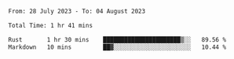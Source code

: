 <!--START_SECTION:waka-->

```txt
From: 28 July 2023 - To: 04 August 2023

Total Time: 1 hr 41 mins

Rust       1 hr 30 mins    ██████████████████████▒░░   89.56 %
Markdown   10 mins         ██▓░░░░░░░░░░░░░░░░░░░░░░   10.44 %
```

<!--END_SECTION:waka-->
